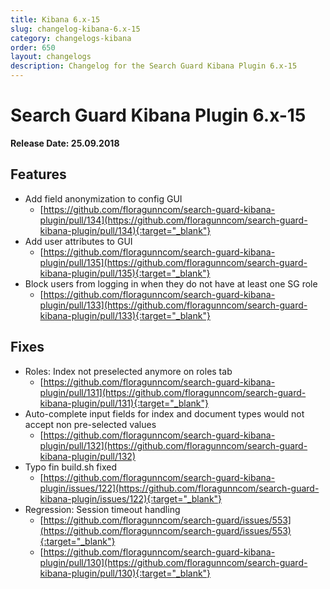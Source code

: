 ```yaml
---
title: Kibana 6.x-15
slug: changelog-kibana-6.x-15
category: changelogs-kibana
order: 650
layout: changelogs
description: Changelog for the Search Guard Kibana Plugin 6.x-15
---
```


<!---
Copryight 2010 floragunn GmbH
-->

# Search Guard Kibana Plugin 6.x-15

**Release Date: 25.09.2018**

## Features
* Add field anonymization to config GUI
  * [https://github.com/floragunncom/search-guard-kibana-plugin/pull/134](https://github.com/floragunncom/search-guard-kibana-plugin/pull/134){:target="_blank"} 
* Add user attributes to GUI
  * [https://github.com/floragunncom/search-guard-kibana-plugin/pull/135](https://github.com/floragunncom/search-guard-kibana-plugin/pull/135){:target="_blank"} 
* Block users from logging in when they do not have at least one SG role
  * [https://github.com/floragunncom/search-guard-kibana-plugin/pull/133](https://github.com/floragunncom/search-guard-kibana-plugin/pull/133){:target="_blank"}  
 
## Fixes

* Roles: Index not preselected anymore on roles tab
  *  [https://github.com/floragunncom/search-guard-kibana-plugin/pull/131](https://github.com/floragunncom/search-guard-kibana-plugin/pull/131){:target="_blank"}
* Auto-complete input fields for index and document types would not accept non pre-selected values
  * [https://github.com/floragunncom/search-guard-kibana-plugin/pull/132](https://github.com/floragunncom/search-guard-kibana-plugin/pull/132)   
* Typo fin build.sh fixed
  * [https://github.com/floragunncom/search-guard-kibana-plugin/issues/122](https://github.com/floragunncom/search-guard-kibana-plugin/issues/122){:target="_blank"}
* Regression: Session timeout handling
  * [https://github.com/floragunncom/search-guard/issues/553](https://github.com/floragunncom/search-guard/issues/553){:target="_blank"}
  * [https://github.com/floragunncom/search-guard-kibana-plugin/pull/130](https://github.com/floragunncom/search-guard-kibana-plugin/pull/130){:target="_blank"}